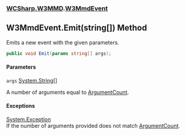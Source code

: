 ### [WCSharp.W3MMD](WCSharp.W3MMD.md 'WCSharp.W3MMD').[W3MmdEvent](WCSharp.W3MMD.W3MmdEvent.md 'WCSharp.W3MMD.W3MmdEvent')

## W3MmdEvent.Emit(string[]) Method

Emits a new event with the given parameters.

```csharp
public void Emit(params string[] args);
```
#### Parameters

<a name='WCSharp.W3MMD.W3MmdEvent.Emit(string[]).args'></a>

`args` [System.String](https://docs.microsoft.com/en-us/dotnet/api/System.String 'System.String')[[]](https://docs.microsoft.com/en-us/dotnet/api/System.Array 'System.Array')

A number of arguments equal to [ArgumentCount](WCSharp.W3MMD.W3MmdEvent.ArgumentCount.md 'WCSharp.W3MMD.W3MmdEvent.ArgumentCount').

#### Exceptions

[System.Exception](https://docs.microsoft.com/en-us/dotnet/api/System.Exception 'System.Exception')  
If the number of arguments provided does not match [ArgumentCount](WCSharp.W3MMD.W3MmdEvent.ArgumentCount.md 'WCSharp.W3MMD.W3MmdEvent.ArgumentCount').